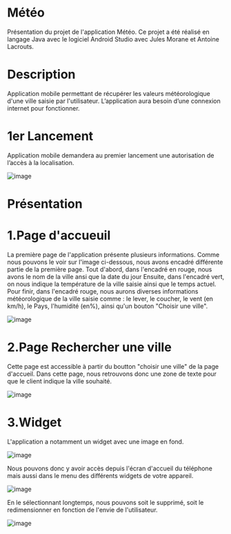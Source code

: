 # Météo

Présentation du projet de l'application Météo. Ce projet a été réalisé en langage Java avec le logiciel Android Studio avec Jules Morane et Antoine Lacrouts.

# Description

Application mobile permettant de récupérer les valeurs météorologique d'une ville saisie par l'utilisateur. L’application aura besoin d’une connexion internet pour fonctionner.

# 1er Lancement

Application mobile demandera au premier lancement une autorisation de l’accès à la localisation.

![image](https://user-images.githubusercontent.com/72809834/104129033-168ede80-536b-11eb-8fd6-347806f5a3c0.png)

# Présentation 

# 1.Page d'accueuil

  La première page de l'application présente plusieurs informations.
Comme nous pouvons le voir sur l'image ci-dessous, nous avons encadré différente partie de la première page.
Tout d'abord, dans l'encadré en rouge, nous avons le nom de la ville ansi que la date du jour
Ensuite, dans l'encadré vert, on nous indique la température de la ville saisie ainsi que le temps actuel.
Pour finir, dans l'encadré rouge, nous aurons diverses informations météorologique de la ville saisie comme : le lever, le coucher, le vent (en km/h), le Pays, l'humidité (en%), ainsi qu'un bouton "Choisir une ville".


![image](https://user-images.githubusercontent.com/72809834/104129161-ce23f080-536b-11eb-9a40-7730534e80a7.png)

# 2.Page Rechercher une ville

Cette page est accessible à partir du boutton "choisir une ville" de la page d'accueil. Dans cette page, nous retrouvons donc une zone de texte pour que le client indique la ville souhaité.


![image](https://user-images.githubusercontent.com/72809834/104129601-daf51400-536c-11eb-9a5c-19c67ebeffc1.png)


# 3.Widget

L'application a notamment un widget avec une image en fond.


![image](https://user-images.githubusercontent.com/72809834/104129671-5787f280-536d-11eb-883c-65b943d0b9dd.png)

Nous pouvons donc y avoir accès depuis l'écran d'accueil du téléphone mais aussi dans le menu des différents widgets de votre appareil.

![image](https://user-images.githubusercontent.com/72809834/104129677-6ec6e000-536d-11eb-9e0a-5022982a94f6.png)

En le sélectionnant longtemps, nous pouvons soit le supprimé, soit le redimensionner en fonction de l'envie de l'utilisateur.

![image](https://user-images.githubusercontent.com/72809834/104129696-8bfbae80-536d-11eb-813f-410d64bc0c4d.png)



